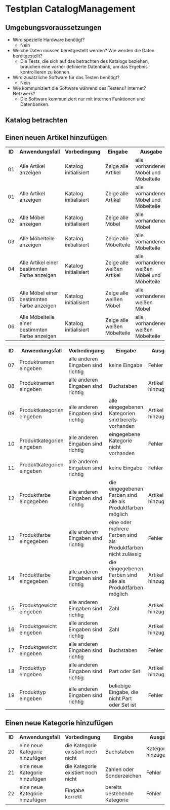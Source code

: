 # Testplan CatalogManagement

## Umgebungsvoraussetzungen

* Wird spezielle Hardware benötigt?
	* Nein
* Welche Daten müssen bereitgestellt werden? Wie werden die Daten bereitgestellt?
	* Die Tests, die sich auf das betrachten des Katalogs beziehen, brauchen eine vorher definierte Datenbank, um das Ergebnis kontrollieren zu können.
* Wird zusätzliche Software für das Testen benötigt?
	* Nein
* Wie kommuniziert die Software während des Testens? Internet? Netzwerk?
	* Die Software kommuniziert nur mit internen Funktionen und Datenbanken.

## Katalog betrachten

<table>
<tr>
<th> ID </th>
<th> Anwendungsfall </th>
<th>Vorbedingung </th>
<th> Eingabe </th>
<th> Ausgabe </th>
</tr>
<tr>
<td>01</td>
<td>Alle Artikel anzeigen</td>
<td>Katalog initialisiert</td>
<td>Zeige alle Artikel</td>
<td>alle vorhandenen Möbel und Möbelteile</td>
</tr>
<tr>
<td>01</td>
<td>Alle Artikel anzeigen</td>
<td>Katalog initialisiert</td>
<td>Zeige alle Artikel</td>
<td>alle vorhandenen Möbel und Möbelteile</td>
</tr>
<tr>
<td>02</td>
<td>Alle Möbel anzeigen</td>
<td>Katalog initialisiert</td>
<td>Zeige alle Möbel</td>
<td>alle vorhandenen Möbel</td>
</tr>
<tr>
<td>03</td>
<td>Alle Möbelteile anzeigen</td>
<td>Katalog initialisiert</td>
<td>Zeige alle Möbelteile</td>
<td>alle vorhandenen Möbelteile</td>
</tr>
<tr>
<td>04</td>
<td>Alle Artikel einer bestimmten Farbe anzeigen</td>
<td>Katalog initialisiert</td>
<td>Zeige alle weißen Artikel</td>
<td>alle vorhandenen weißen Möbel und Möbelteile</td>
</tr>
<tr>
<td>05</td>
<td>Alle Möbel einer bestimmten Farbe anzeigen</td>
<td>Katalog initialisiert</td>
<td>Zeige alle weißen Möbel</td>
<td>alle vorhandenen weißen Möbel</td>
</tr>
<tr>
<td>06</td>
<td>Alle Möbelteile einer bestimmten Farbe anzeigen</td>
<td>Katalog initialisiert</td>
<td>Zeige alle weißen Möbelteile</td>
<td>alle vorhandenen weißen Möbelteile</td>
</tr>



## Einen neuen Artikel hinzufügen

<table>
<tr>
<th> ID </th>
<th> Anwendungsfall </th>
<th>Vorbedingung </th>
<th> Eingabe </th>
<th> Ausgabe </th>
</tr>
<tr>
<td>07</td>
<td>Produktnamen eingeben</td>
<td>alle anderen Eingaben sind richtig</td>
<td>keine Eingabe</td>
<td>Fehler</td>
</tr>
<tr>
<td>08</td>
<td>Produktnamen eingeben</td>
<td>alle anderen Eingaben sind richtig</td>
<td>Buchstaben</td>
<td>Artikel hinzugefügt</td>
</tr>
<tr>
<td>09</td>
<td>Produktkategorien eingeben</td>
<td>alle anderen Eingaben sind richtig</td>
<td>alle eingegebenen Kategorien sind bereits vorhanden </td>
<td>Artikel hinzugefügt</td>
</tr>
<tr>
<td>10</td>
<td>Produktkategorien eingeben</td>
<td>alle anderen Eingaben sind richtig</td>
<td>eingegebene Kategorie nicht vorhanden </td>
<td>Fehler</td>
<tr>
<td>11</td>
<td>Produktkategorien eingeben</td>
<td>alle anderen Eingaben sind richtig</td>
<td>keine Eingabe</td>
<td>Fehler</td>
</tr>
<tr>
<td>12</td>
<td>Produktfarbe eingegeben</td>
<td>alle anderen Eingaben sind richtig</td>
<td>die eingegebenen Farben sind alle als Produktfarben möglich </td>
<td>Artikel hinzugefügt</td>
</tr>
<tr>
<td>13</td>
<td>Produktfarbe eingegeben</td>
<td>alle anderen Eingaben sind richtig</td>
<td>eine oder mehrere Farben sind als Produktfarben nicht zulässig </td>
<td>Fehler</td>
</tr>
<tr>
<td>14</td>
<td>Produktfarbe eingegeben</td>
<td>alle anderen Eingaben sind richtig</td>
<td>die eingegebenen Farben sind alle als Produktfarben möglich </td>
<td>Artikel hinzugefügt</td>
</tr>
<tr>
<td>15</td>
<td>Produktgewicht eingeben</td>
<td>alle anderen Eingaben sind richtig</td>
<td>Zahl </td>
<td>Artikel hinzugefügt</td>
</tr>
<tr>
<td>16</td>
<td>Produktgewicht eingeben</td>
<td>alle anderen Eingaben sind richtig</td>
<td>Zahl </td>
<td>Artikel hinzugefügt</td>
</tr>
<tr>
<td>17</td>
<td>Produktgewicht eingeben</td>
<td>alle anderen Eingaben sind richtig</td>
<td>Buchstaben </td>
<td>Fehler</td>
</tr>
<tr>
<td>18</td>
<td>Produkttyp eingeben</td>
<td>alle anderen Eingaben sind richtig</td>
<td>Part oder Set </td>
<td>Artikel hinzugefügt</td>
</tr>
<tr>
<td>19</td>
<td>Produkttyp eingeben</td>
<td>alle anderen Eingaben sind richtig</td>
<td>beliebige Eingabe, die nicht Part oder Set ist </td>
<td>Fehler</td>
</tr>

</table>

## Einen neue Kategorie hinzufügen

<table>
<tr>
<th> ID </th>
<th> Anwendungsfall </th>
<th>Vorbedingung </th>
<th> Eingabe </th>
<th> Ausgabe </th>
</tr>
<tr>
<td> 20 </td>
<td>eine neue Kategorie hinzufügen</td>
<td> die Kategorie existiert noch nicht</td>
<td>Buchstaben </td>
<td>Kategorie hinzugefügt</td>
</tr>
<tr>
<td> 21 </td>
<td>eine neue Kategorie hinzufügen</td>
<td> die Kategorie existiert noch nicht</td>
<td>Zahlen oder Sonderzeichen </td>
<td>Fehler</td>
</tr>
<tr>
<td> 22 </td>
<td>eine neue Kategorie hinzufügen</td>
<td> Eingabe korrekt</td>
<td>bereits bestehende Kategorie </td>
<td>Fehler</td>
</tr>
